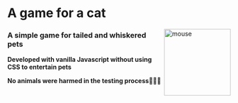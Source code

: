 # A game for a cat

<img src="https://user-images.githubusercontent.com/112722061/231597190-0f247825-b1f8-464d-9949-ea7aa3f8e742.png" alt="mouse" align="right" width="150"/>

### A simple game for tailed and whiskered pets

**Developed with vanilla Javascript without using CSS to entertain pets**

**No animals were harmed in the testing process**🐶🐱🐭
